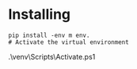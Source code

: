 # Installing

```
pip install -env m env.
# Activate the virtual environment
```
.\venv\Scripts\Activate.ps1